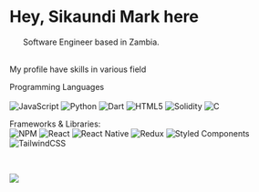 
# Hey, Sikaundi Mark here
<p>
<ul>Software Engineer based in Zambia.</ul>
<br>
My profile have skills in various field
</p> 


Programming Languages <br> 	
![JavaScript](https://img.shields.io/badge/javascript-%23323330.svg?style=for-the-badge&logo=javascript&logoColor=%23F7DF1E)
![Python](https://img.shields.io/pypi/pyversions/pip?logo=Python&style=for-the-badge)
![Dart](https://img.shields.io/badge/dart-%230175C2.svg?style=for-the-badge&logo=dart&logoColor=white)
![HTML5](https://img.shields.io/badge/html5-%23E34F26.svg?style=for-the-badge&logo=html5&logoColor=white)
![Solidity](https://img.shields.io/badge/Solidity-%23363636.svg?style=for-the-badge&logo=solidity&logoColor=white)
![C](https://img.shields.io/badge/C-developer-green)

Frameworks & Libraries:<br>
	![NPM](https://img.shields.io/badge/NPM-%23000000.svg?style=for-the-badge&logo=npm&logoColor=white)
  	![React](https://img.shields.io/badge/react-%2320232a.svg?style=for-the-badge&logo=react&logoColor=%2361DAFB)
    	![React Native](https://img.shields.io/badge/react_native-%2320232a.svg?style=for-the-badge&logo=react&logoColor=%2361DAFB)
      ![Redux](https://img.shields.io/badge/redux-%23593d88.svg?style=for-the-badge&logo=redux&logoColor=white)
      ![Styled Components](https://img.shields.io/badge/styled--components-DB7093?style=for-the-badge&logo=styled-components&logoColor=white)
      ![TailwindCSS](https://img.shields.io/badge/tailwindcss-%2338B2AC.svg?style=for-the-badge&logo=tailwind-css&logoColor=white)
      
<br>

![](https://github-profile-summary-cards.vercel.app/api/cards/profile-details?username=marksikaundi&theme=vue)
<br>
	
